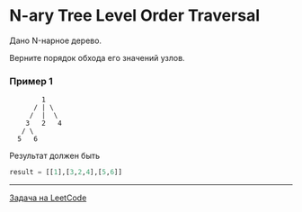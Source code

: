 # N-ary Tree Level Order Traversal

Дано N-нарное дерево.

Верните порядок обхода его значений узлов.

### Пример 1

            1
          / | \ 
         /  |  \
        3   2   4
       / \
      5   6

Результат должен быть

```python
result = [[1],[3,2,4],[5,6]]
```

---
<a href="https://leetcode.com/problems/n-ary-tree-level-order-traversal/">Задача на LeetCode</a>

